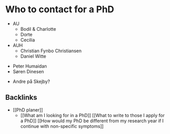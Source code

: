 # Who to contact for a PhD
* AU
	+ Bodil & Charlotte
	+ Dorte
	* Cecilia
* AUH
	+ Christian Fynbo Christiansen
	+ Daniel Witte
+ Peter Humaidan
+ Søren Dinesen
* Andre på Skejby?

## Backlinks
* [[PhD planer]]
	* [[What am I looking for in a PhD]]
[[What to write to those I apply for a PhD]]
[[How would my PhD be different from my research year if I continue with non-specific symptoms]]

<!-- {BearID:E0BD5366-A055-45CD-AD1B-DE04AD46F7AD-11150-0000208F4439E915} -->
